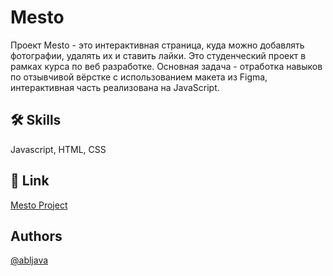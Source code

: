 
# Mesto

Проект Mesto - это интерактивная страница, куда можно добавлять фотографии, удалять их и ставить лайки. Это студенческий проект в рамках курса по веб разработке.
Основная задача - отработка навыков по отзывчивой вёрстке с использованием макета из Figma, интерактивная часть реализована на JavaScript.


## 🛠 Skills
Javascript, HTML, CSS




## 🔗 Link

[Mesto Project](https://abljava.github.io/Mesto/)


## Authors

[@abljava](https://www.github.com/abljava)

